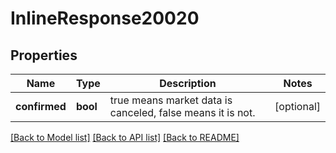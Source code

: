 # InlineResponse20020

## Properties
Name | Type | Description | Notes
------------ | ------------- | ------------- | -------------
**confirmed** | **bool** | true means market data is canceled, false means it is not. | [optional] 

[[Back to Model list]](../README.md#documentation-for-models) [[Back to API list]](../README.md#documentation-for-api-endpoints) [[Back to README]](../README.md)


